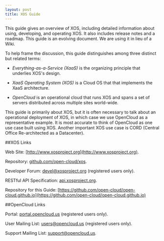 ```yaml
---
layout: post
title: XOS Guide 
---
```


This guide gives an overview of XOS, including detailed information
about using, developing, and operating XOS. It also includes release
notes and a roadmap. This guide is an evolving document. We are using
it in lieu of a Wiki.

To help frame the discussion, this guide distinguishes among three
distinct but related terms:

* *Everything-as-a-Service (XaaS)* is the organizing principle that
  underlies XOS's design. 

* *XaaS Operating System (XOS)* is a Cloud OS that that implements the
  XaaS architecture.

* *OpenCloud* is an operational cloud that runs XOS and spans a set of
  servers distributed across multiple sites world-wide.

This guide is primarily about XOS, but it is often necessary to talk
about an operational deployment of XOS, in which case we use OpenCloud
as a representative example. It is most accurate to think of OpenCloud
as one use case built using XOS. Another important XOS use case is CORD
(Central Office Re-architected as a Datacenter).

##XOS Links

Web Site: [http://www.xosproject.org](http://www.xosproject.org).

Repository: [github.com/open-cloud/xos](https://github.com/open-cloud/xos).

Developer Forum:
[devel@xosproject.org](https://groups.google.com/a/xosproject.org/forum/#!forum/devel)
(registered users only).

RESTful API Specification: [api.xosproject.org](http://api.xosproject.org).

Repository for this Guide: [https://github.com/open-cloud/open-cloud.github.io](https://github.com/open-cloud/open-cloud.github.io)

##OpenCloud Links

Portal: [portal.opencloud.us](http://portal.opencloud.us) (registered
users only).

User Mailing List: <users@opencloud.us> (registered users only).

Support Mailing List: <support@opencloud.us>.
